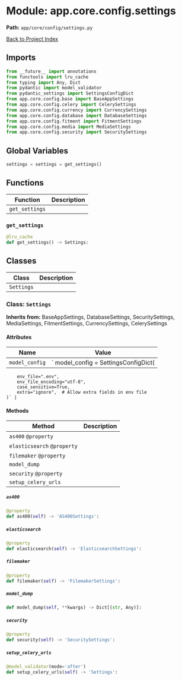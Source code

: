 # Module: app.core.config.settings

**Path:** `app/core/config/settings.py`

[Back to Project Index](../../../../index.md)

## Imports
```python
from __future__ import annotations
from functools import lru_cache
from typing import Any, Dict
from pydantic import model_validator
from pydantic_settings import SettingsConfigDict
from app.core.config.base import BaseAppSettings
from app.core.config.celery import CelerySettings
from app.core.config.currency import CurrencySettings
from app.core.config.database import DatabaseSettings
from app.core.config.fitment import FitmentSettings
from app.core.config.media import MediaSettings
from app.core.config.security import SecuritySettings
```

## Global Variables
```python
settings = settings = get_settings()
```

## Functions

| Function | Description |
| --- | --- |
| `get_settings` |  |

### `get_settings`
```python
@lru_cache
def get_settings() -> Settings:
```

## Classes

| Class | Description |
| --- | --- |
| `Settings` |  |

### Class: `Settings`
**Inherits from:** BaseAppSettings, DatabaseSettings, SecuritySettings, MediaSettings, FitmentSettings, CurrencySettings, CelerySettings

#### Attributes

| Name | Value |
| --- | --- |
| `model_config` | `    model_config = SettingsConfigDict(
        env_file=".env",
        env_file_encoding="utf-8",
        case_sensitive=True,
        extra="ignore",  # Allow extra fields in env file
    )` |

#### Methods

| Method | Description |
| --- | --- |
| `as400` `@property` |  |
| `elasticsearch` `@property` |  |
| `filemaker` `@property` |  |
| `model_dump` |  |
| `security` `@property` |  |
| `setup_celery_urls` |  |

##### `as400`
```python
@property
def as400(self) -> 'AS400Settings':
```

##### `elasticsearch`
```python
@property
def elasticsearch(self) -> 'ElasticsearchSettings':
```

##### `filemaker`
```python
@property
def filemaker(self) -> 'FilemakerSettings':
```

##### `model_dump`
```python
def model_dump(self, **kwargs) -> Dict[(str, Any)]:
```

##### `security`
```python
@property
def security(self) -> 'SecuritySettings':
```

##### `setup_celery_urls`
```python
@model_validator(mode='after')
def setup_celery_urls(self) -> 'Settings':
```
